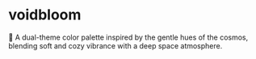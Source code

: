 # voidbloom
🌌 A dual-theme color palette inspired by the gentle hues of the cosmos, blending soft and cozy vibrance with a deep space atmosphere.
